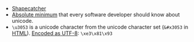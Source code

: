 - [Shapecatcher](http://shapecatcher.com/)
- [Absolute minimum](https://www.joelonsoftware.com/2003/10/08/the-absolute-minimum-every-software-developer-absolutely-positively-must-know-about-unicode-and-character-sets-no-excuses/) that every software developer should know about unicode.
- `\u3053` is a unicode character from the unicode character set (`&#x3053` in [HTML](https://software.hixie.ch/utilities/cgi/unicode-decoder/utf8-decoder)).
  [Encoded as UTF-8](https://stackoverflow.com/questions/1229414/unicode-utf-8-utf-16-encoding-in-python): `\xe3\x81\x93`
